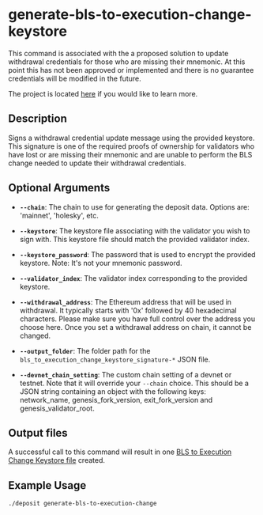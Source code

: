 # generate-bls-to-execution-change-keystore

<div class="warning">
This command is associated with the a proposed solution to update withdrawal credentials for those who are missing their mnemonic. At this point this has not been approved or implemented and there is no guarantee credentials will be modified in the future.

The project is located [here](https://github.com/eth-educators/update-credentials-without-mnemonic) if you would like to learn more.
</div>

## Description
Signs a withdrawal credential update message using the provided keystore. This signature is one of the required proofs of ownership for validators who have lost or are missing their mnemonic and are unable to perform the BLS change needed to update their withdrawal credentials.

## Optional Arguments

- **`--chain`**: The chain to use for generating the deposit data. Options are: 'mainnet', 'holesky', etc.

- **`--keystore`**: The keystore file associating with the validator you wish to sign with. This keystore file should match the provided validator index.

- **`--keystore_password`**: The password that is used to encrypt the provided keystore. Note: It's not your mnemonic password. <span class="warning"></span>

- **`--validator_index`**: The validator index corresponding to the provided keystore.

- **`--withdrawal_address`**: The Ethereum address that will be used in withdrawal. It typically starts with '0x' followed by 40 hexadecimal characters. Please make sure you have full control over the address you choose here. Once you set a withdrawal address on chain, it cannot be changed.

- **`--output_folder`**: The folder path for the `bls_to_execution_change_keystore_signature-*` JSON file.

- **`--devnet_chain_setting`**: The custom chain setting of a devnet or testnet. Note that it will override your `--chain` choice. This should be a JSON string containing an object with the following keys: network_name, genesis_fork_version, exit_fork_version and genesis_validator_root.

## Output files
A successful call to this command will result in one [BLS to Execution Change Keystore file](bls_to_execution_change_keystore_file.md) created.

## Example Usage

```sh
./deposit generate-bls-to-execution-change
```
